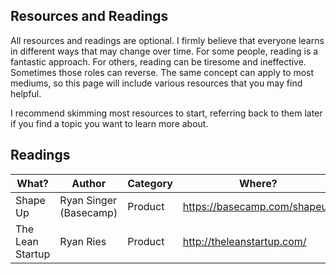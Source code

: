 Resources and Readings
---

All resources and readings are optional. I firmly believe that everyone learns in different ways that may change over time.
For some people, reading is a fantastic approach. For others, reading can be tiresome and ineffective. Sometimes those roles can reverse.
The same concept can apply to most mediums, so this page will include various resources that you may find helpful.

I recommend skimming most resources to start, referring back to them later if you find a topic you want to learn more about.

## Readings

| What? | Author | Category | Where? | Cost |
| -- | -- | -- | -- | -- |
| Shape Up |  Ryan Singer (Basecamp) | Product | https://basecamp.com/shapeup | Free |
| The Lean Startup | Ryan Ries | Product | http://theleanstartup.com/ | $15 - 30 |
